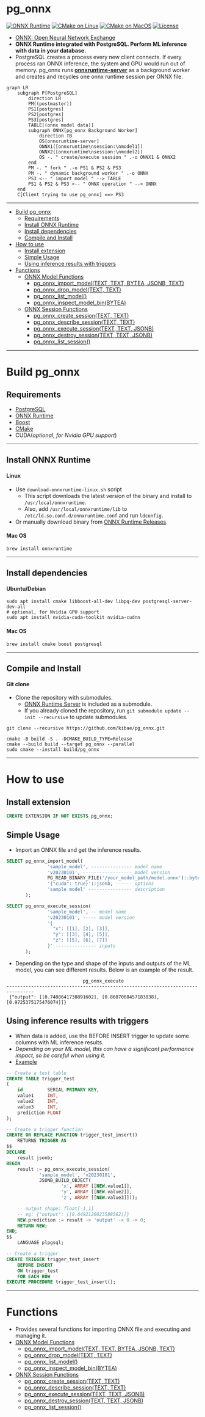 # pg_onnx

[![ONNX Runtime](https://img.shields.io/github/v/release/microsoft/onnxruntime?filter=v1.17.3&label=ONNX%20Runtime)](https://github.com/microsoft/onnxruntime)
[![CMake on Linux](https://github.com/kibae/pg_onnx/actions/workflows/cmake-linux.yml/badge.svg)](https://github.com/kibae/pg_onnx/actions/workflows/cmake-linux.yml)
[![CMake on MacOS](https://github.com/kibae/pg_onnx/actions/workflows/cmake-macos.yml/badge.svg)](https://github.com/kibae/pg_onnx/actions/workflows/cmake-macos.yml)
[![License](https://img.shields.io/github/license/kibae/pg_onnx)](https://github.com/kibae/pg_onnx/blob/main/LICENSE)

- [ONNX: Open Neural Network Exchange](https://onnx.ai/)
- **ONNX Runtime integrated with PostgreSQL. Perform ML inference with data in your database.**
- PostgreSQL creates a process every new client connects. If every process ran ONNX inference, the system and GPU would
  run out of memory. pg_onnx runs **[onnxruntime-server](https://github.com/kibae/onnxruntime-server)** as a background
  worker and creates and recycles one onnx runtime session per ONNX file.

```mermaid
graph LR
    subgraph P[PostgreSQL]
        direction LR
        PM((postmaster))
        PS1[postgres]
        PS2[postgres]
        PS3[postgres]
        TABLE[(onnx model data)]
        subgraph ONNX[pg_onnx Background Worker]
            direction TB
            OS[onnxruntime-server]
            ONNX1([onnxruntime\nsession:\nmodel1])
            ONNX2([onnxruntime\nsession:\nmodel2])
            OS -. " create/execute session " .-o ONNX1 & ONNX2
        end
        PM -. " fork " .-o PS1 & PS2 & PS3
        PM -. " dynamic background worker " .-o ONNX
        PS3 <-- " import model " --> TABLE
        PS1 & PS2 & PS3 <-- " ONNX operation " --> ONNX
    end
    C[Client trying to use pg_onnx] ==> PS3
```

----

<!-- TOC -->

- [Build pg_onnx](#build-pg_onnx)
    - [Requirements](#requirements)
    - [Install ONNX Runtime](#install-onnx-runtime)
    - [Install dependencies](#install-dependencies)
    - [Compile and Install](#compile-and-install)
- [How to use](#how-to-use)
    - [Install extension](#install-extension)
    - [Simple Usage](#simple-usage)
    - [Using inference results with triggers](#using-inference-results-with-triggers)
- [Functions](#functions)
    - [ONNX Model Functions](https://github.com/kibae/pg_onnx/wiki/Functions#onnx-model-functions)
        - [pg_onnx_import_model(TEXT, TEXT, BYTEA, JSONB, TEXT)](https://github.com/kibae/pg_onnx/wiki/Functions#pg_onnx_import_modeltext-text-bytea-jsonb-text)
        - [pg_onnx_drop_model(TEXT, TEXT)](https://github.com/kibae/pg_onnx/wiki/Functions#pg_onnx_drop_modeltext-text)
        - [pg_onnx_list_model()](https://github.com/kibae/pg_onnx/wiki/Functions#pg_onnx_list_model)
        - [pg_onnx_inspect_model_bin(BYTEA)](https://github.com/kibae/pg_onnx/wiki/Functions#pg_onnx_inspect_model_binbytea)
    - [ONNX Session Functions](https://github.com/kibae/pg_onnx/wiki/Functions#onnx-session-functions)
        - [pg_onnx_create_session(TEXT, TEXT)](https://github.com/kibae/pg_onnx/wiki/Functions#pg_onnx_create_sessiontext-text)
        - [pg_onnx_describe_session(TEXT, TEXT)](https://github.com/kibae/pg_onnx/wiki/Functions#pg_onnx_describe_sessiontext-text)
        - [pg_onnx_execute_session(TEXT, TEXT, JSONB)](https://github.com/kibae/pg_onnx/wiki/Functions#pg_onnx_execute_sessiontext-text-jsonb)
        - [pg_onnx_destroy_session(TEXT, TEXT, JSONB)](https://github.com/kibae/pg_onnx/wiki/Functions#pg_onnx_destroy_sessiontext-text-jsonb)
        - [pg_onnx_list_session()](https://github.com/kibae/pg_onnx/wiki/Functions#pg_onnx_list_session)

----

# Build pg_onnx

## Requirements

- [PostgreSQL](https://www.postgresql.org/)
- [ONNX Runtime](https://onnxruntime.ai/)
- [Boost](https://www.boost.org/)
- [CMake](https://cmake.org/)
- CUDA(*optional, for Nvidia GPU support*)

----

## Install ONNX Runtime

#### Linux

- Use `download-onnxruntime-linux.sh` script
    - This script downloads the latest version of the binary and install to `/usr/local/onnxruntime`.
    - Also, add `/usr/local/onnxruntime/lib` to `/etc/ld.so.conf.d/onnxruntime.conf` and run `ldconfig`.
- Or manually download binary from [ONNX Runtime Releases](https://github.com/microsoft/onnxruntime/releases).

#### Mac OS

```shell
brew install onnxruntime
```

----

## Install dependencies

#### Ubuntu/Debian

```shell
sudo apt install cmake libboost-all-dev libpq-dev postgresql-server-dev-all
# optional, for Nvidia GPU support
sudo apt install nvidia-cuda-toolkit nvidia-cudnn
```

#### Mac OS

```shell
brew install cmake boost postgresql
```

----

## Compile and Install

#### Git clone

- Clone the repository with submodules.
    - [ONNX Runtime Server](https://github.com/kibae/onnxruntime-server) is included as a submodule.
    - If you already cloned the repository, run `git submodule update --init --recursive` to update submodules.

```shell
git clone --recursive https://github.com/kibae/pg_onnx.git
```

```shell
cmake -B build -S . -DCMAKE_BUILD_TYPE=Release
cmake --build build --target pg_onnx --parallel
sudo cmake --install build/pg_onnx
```

----

# How to use

## Install extension

```sql
CREATE EXTENSION IF NOT EXISTS pg_onnx;
```

## Simple Usage

- Import an ONNX file and get the inference results.

```sql
SELECT pg_onnx_import_model(
               'sample_model', --------------- model name
               'v20230101', ------------------ model version 
               PG_READ_BINARY_FILE('/your_model_path/model.onnx')::bytea, -- model binary data
               '{"cuda": true}'::jsonb, ------ options
               'sample model' ---------------- description
       );

SELECT pg_onnx_execute_session(
               'sample_model', -- model name
               'v20230101', ----- model version
               '{
                 "x": [[1], [2], [3]],
                 "y": [[3], [4], [5]],
                 "z": [[5], [6], [7]]
               }' --------------- inputs
       );
```

- Depending on the type and shape of the inputs and outputs of the ML model, you can see different results. Below is an
  example of the result.

```
                            pg_onnx_execute                             
--------------------------------------------------------------------------------
 {"output": [[0.7488641738891602], [0.8607008457183838], [0.9725375175476074]]}
```

## Using inference results with triggers

- When data is added, use the BEFORE INSERT trigger to update some columns with ML inference results.
- *Depending on your ML model, this can have a significant performance impact, so be careful when using it.*
- [Example](https://github.com/kibae/pg_onnx/blob/main/pg_onnx/expected/05-trigger.out)

```sql
-- Create a test table
CREATE TABLE trigger_test
(
    id         SERIAL PRIMARY KEY,
    value1     INT,
    value2     INT,
    value3     INT,
    prediction FLOAT
);

-- Create a trigger function
CREATE OR REPLACE FUNCTION trigger_test_insert()
    RETURNS TRIGGER AS
$$
DECLARE
    result jsonb;
BEGIN
    result := pg_onnx_execute_session(
            'sample_model', 'v20230101',
            JSONB_BUILD_OBJECT(
                    'x', ARRAY [[NEW.value1]],
                    'y', ARRAY [[NEW.value2]],
                    'z', ARRAY [[NEW.value3]]));

    -- output shape: float[-1,1]
    -- eg: {"output": [[0.6492120623588562]]}
    NEW.prediction := result -> 'output' -> 0 -> 0;
    RETURN NEW;
END;
$$
    LANGUAGE plpgsql;

-- Create a trigger
CREATE TRIGGER trigger_test_insert
    BEFORE INSERT
    ON trigger_test
    FOR EACH ROW
EXECUTE PROCEDURE trigger_test_insert();
```

----

# Functions

- Provides several functions for importing ONNX file and executing and managing it.
- [ONNX Model Functions](https://github.com/kibae/pg_onnx/wiki/Functions#onnx-model-functions)
    - [pg_onnx_import_model(TEXT, TEXT, BYTEA, JSONB, TEXT)](https://github.com/kibae/pg_onnx/wiki/Functions#pg_onnx_import_modeltext-text-bytea-jsonb-text)
    - [pg_onnx_drop_model(TEXT, TEXT)](https://github.com/kibae/pg_onnx/wiki/Functions#pg_onnx_drop_modeltext-text)
    - [pg_onnx_list_model()](https://github.com/kibae/pg_onnx/wiki/Functions#pg_onnx_list_model)
    - [pg_onnx_inspect_model_bin(BYTEA)](https://github.com/kibae/pg_onnx/wiki/Functions#pg_onnx_inspect_model_binbytea)
- [ONNX Session Functions](https://github.com/kibae/pg_onnx/wiki/Functions#onnx-session-functions)
    - [pg_onnx_create_session(TEXT, TEXT)](https://github.com/kibae/pg_onnx/wiki/Functions#pg_onnx_create_sessiontext-text)
    - [pg_onnx_describe_session(TEXT, TEXT)](https://github.com/kibae/pg_onnx/wiki/Functions#pg_onnx_describe_sessiontext-text)
    - [pg_onnx_execute_session(TEXT, TEXT, JSONB)](https://github.com/kibae/pg_onnx/wiki/Functions#pg_onnx_execute_sessiontext-text-jsonb)
    - [pg_onnx_destroy_session(TEXT, TEXT, JSONB)](https://github.com/kibae/pg_onnx/wiki/Functions#pg_onnx_destroy_sessiontext-text-jsonb)
    - [pg_onnx_list_session()](https://github.com/kibae/pg_onnx/wiki/Functions#pg_onnx_list_session)
